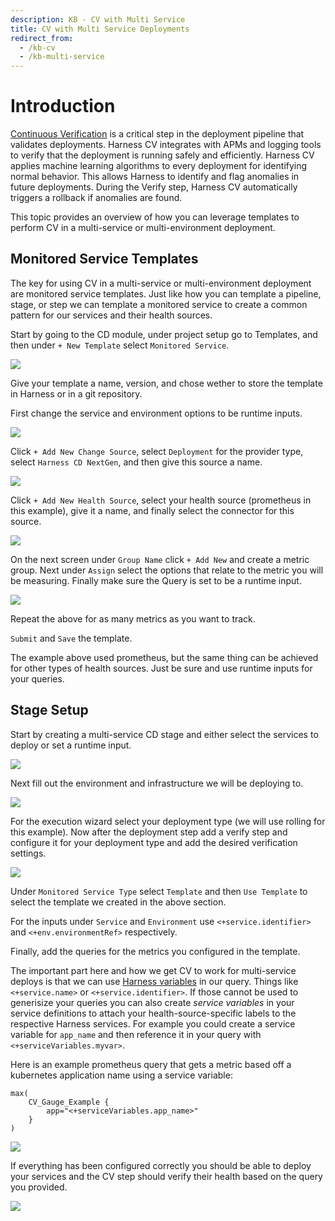 ```yaml
---
description: KB - CV with Multi Service
title: CV with Multi Service Deployments
redirect_from:
  - /kb-cv
  - /kb-multi-service
---
```


# Introduction

[Continuous Verification](https://developer.harness.io/docs/continuous-delivery/verify/verify-deployments-with-the-verify-step/) is a critical step in the deployment pipeline that validates deployments. Harness CV integrates with APMs and logging tools to verify that the deployment is running safely and efficiently. Harness CV applies machine learning algorithms to every deployment for identifying normal behavior. This allows Harness to identify and flag anomalies in future deployments. During the Verify step, Harness CV automatically triggers a rollback if anomalies are found.

This topic provides an overview of how you can leverage templates to perform CV in a multi-service or multi-environment deployment.

## Monitored Service Templates

The key for using CV in a multi-service or multi-environment deployment are monitored service templates. Just like how you can template a pipeline, stage, or step we can template a monitored service to create a common pattern for our services and their health sources.

Start by going to the CD module, under project setup go to Templates, and then under `+ New Template` select `Monitored Service`. 

![](./static/template-create-ms.png)

Give your template a name, version, and chose wether to store the template in Harness or in a git repository.

First change the service and environment options to be runtime inputs.

![](./static/template-ms-svc-env.png)

Click `+ Add New Change Source`, select `Deployment` for the provider type, select `Harness CD NextGen`, and then give this source a name.

![](./static/template-ms-cs.png)

Click `+ Add New Health Source`, select your health source (prometheus in this example), give it a name, and finally select the connector for this source.

![](./static/template-ms-hs.png)

On the next screen under `Group Name` click `+ Add New` and create a metric group. Next under `Assign` select the options that relate to the metric you will be measuring. Finally make sure the Query is set to be a runtime input.

![](./static/template-ms-metric.png)

Repeat the above for as many metrics as you want to track.

`Submit` and `Save` the template.

The example above used prometheus, but the same thing can be achieved for other types of health sources. Just be sure and use runtime inputs for your queries.

## Stage Setup

Start by creating a multi-service CD stage and either select the services to deploy or set a runtime input.

![](./static/pipeline-ms.png)
  
Next fill out the environment and infrastructure we will be deploying to.
  
![](./static/pipeline-infra.png)
  
For the execution wizard select your deployment type (we will use rolling for this example). Now after the deployment step add a verify step and configure it for your deployment type and add the desired verification settings.

![](./static/pipeline-verify.png)

Under `Monitored Service Type` select `Template` and then `Use Template` to select the template we created in the above section.

For the inputs under `Service` and `Environment` use `<+service.identifier>` and  `<+env.environmentRef>` respectively.

Finally, add the queries for the metrics you configured in the template.

The important part here and how we get CV to work for multi-service deploys is that we can use [Harness variables](https://developer.harness.io/docs/platform/variables-and-expressions/harness-variables/#service) in our query. Things like `<+service.name>` or `<+service.identifier>`. If those cannot be used to generisize your queries you can also create *service variables* in your service definitions to attach your health-source-specific labels to the respective Harness services. For example you could create a service variable for `app_name` and then reference it in your query with `<+serviceVariables.myvar>`.

Here is an example prometheus query that gets a metric based off a kubernetes application name using a service variable:

```
max(
    CV_Gauge_Example {
        app="<+serviceVariables.app_name>"
    }
)
```

![](./static/pipeline-ms-query.png)

If everything has been configured correctly you should be able to deploy your services and the CV step should verify their health based on the query you provided.

![](./static/pipeline-run.png)
